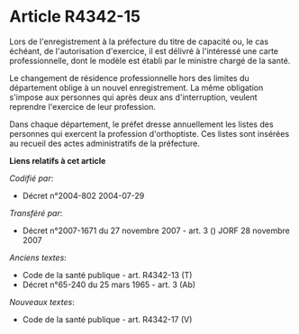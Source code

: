 # Article R4342-15

Lors de l'enregistrement à la préfecture du titre de capacité ou, le cas échéant, de l'autorisation d'exercice, il est
délivré à l'intéressé une carte professionnelle, dont le modèle est établi par le ministre chargé de la santé.

Le changement de résidence professionnelle hors des limites du département oblige à un nouvel enregistrement. La même
obligation s'impose aux personnes qui après deux ans d'interruption, veulent reprendre l'exercice de leur profession.

Dans chaque département, le préfet dresse annuellement les listes des personnes qui exercent la profession d'orthoptiste. Ces
listes sont insérées au recueil des actes administratifs de la préfecture.

**Liens relatifs à cet article**

_Codifié par_:

  - Décret n°2004-802 2004-07-29

_Transféré par_:

  - Décret n°2007-1671 du 27 novembre 2007 - art. 3 () JORF 28 novembre 2007

_Anciens textes_:

  - Code de la santé publique - art. R4342-13 (T)
  - Décret n°65-240 du 25 mars 1965 - art. 3 (Ab)

_Nouveaux textes_:

  - Code de la santé publique - art. R4342-17 (V)
